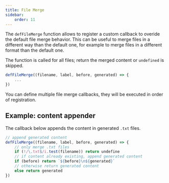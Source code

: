 ```yaml
---
title: File Merge
sidebar:
    order: 11
---
```


The `defFileMerge` function allows to register a custom callback to overide the default file merge behavior.
This can be useful to merge files in a different way than the default one, for example to merge files in a different format than the default one.

The function is called for all files; return the merged content or `undefined` is skipped.

```js
defFileMerge((filename, label, before, generated) => {
    ...
})
```

You can define multiple file merge callbacks, they will be executed in order of registration.

## Example: content appender

The callback below appends the content in generated `.txt` files.

```js
// append generated content
defFileMerge((filename, label, before, generated) => {
    // only merge .txt files
    if (!/\.txt$/i.test(filename)) return undefine
    // if content already existing, append generated content
    if (before) return `${before}\n${generated}`
    // otherwise return generated content
    else return generated
})
```
